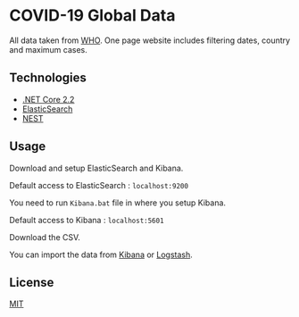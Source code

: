 # COVID-19 Global Data

All data taken from [WHO](https://covid19.who.int/table).
One page website includes filtering dates, country and maximum cases.

## Technologies

- [.NET Core 2.2](https://docs.microsoft.com/en-us/aspnet/core/?view=aspnetcore-3.1)
- [ElasticSearch](https://www.elastic.co/)
- [NEST](https://www.elastic.co/guide/en/elasticsearch/client/net-api/current/nest.html)

## Usage
Download and setup ElasticSearch and Kibana.

Default access to ElasticSearch : `localhost:9200` 

You need to run `Kibana.bat` file in where you setup Kibana. 

Default access to Kibana : `localhost:5601` 

Download the CSV.

You can import the data from [Kibana](https://www.elastic.co/kibana) or [Logstash](https://www.elastic.co/logstash).



## License
[MIT](https://github.com/akkayaburak/covid19-global-data/blob/master/LICENSE)
